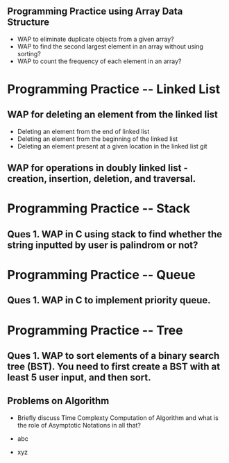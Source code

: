 ## Programming Practice using Array Data Structure 
* WAP to eliminate duplicate objects from a given array?
* WAP to find the second largest element in an array without using sorting?
* WAP to count the frequency of each element in an array?

# Programming Practice -- Linked List

## WAP for deleting an element from the linked list
* Deleting an element from the end of linked list
* Deleting an element from the beginning of the linked list
* Deleting an element present at a given location in the linked list
git
## WAP for operations in doubly linked list - creation, insertion, deletion, and traversal.


# Programming Practice -- Stack

## Ques 1. WAP in C using stack to find whether the string inputted by user is palindrom or not?

# Programming Practice -- Queue

## Ques 1. WAP in C to implement priority queue.

# Programming Practice -- Tree

## Ques 1. WAP to sort elements of a binary search tree (BST). You need to first create a BST with at least 5 user input, and then sort.

## Problems on Algorithm

* Briefly discuss Time Complexty Computation of Algorithm and what is the role of Asymptotic Notations in all that?

* abc
* xyz



